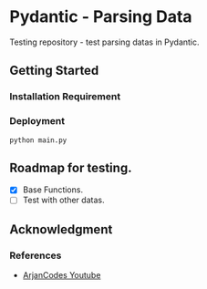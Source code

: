 # Pydantic - Parsing Data
Testing repository - test parsing datas in Pydantic.

## Getting Started
### Installation Requirement
### Deployment
```shell
python main.py
```

## Roadmap for testing.
- [x] Base Functions.
- [ ] Test with other datas.

## Acknowledgment

### References

 - [ArjanCodes Youtube](https://www.youtube.com/watch?v=Vj-iU-8_xLs&ab_channel=ArjanCodes)
